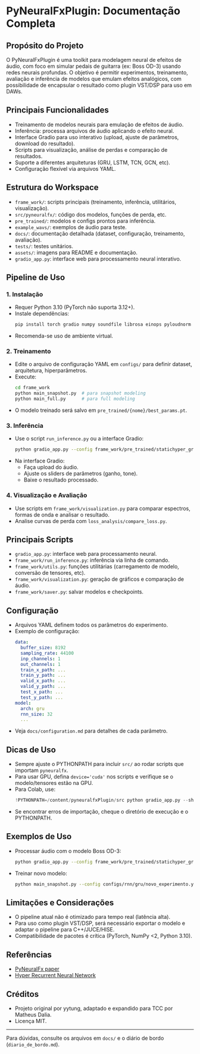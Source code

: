 # PyNeuralFxPlugin: Documentação Completa

## Propósito do Projeto

O PyNeuralFxPlugin é uma toolkit para modelagem neural de efeitos de áudio, com foco em simular pedais de guitarra (ex: Boss OD-3) usando redes neurais profundas. O objetivo é permitir experimentos, treinamento, avaliação e inferência de modelos que emulam efeitos analógicos, com possibilidade de encapsular o resultado como plugin VST/DSP para uso em DAWs.

## Principais Funcionalidades

- Treinamento de modelos neurais para emulação de efeitos de áudio.
- Inferência: processa arquivos de áudio aplicando o efeito neural.
- Interface Gradio para uso interativo (upload, ajuste de parâmetros, download do resultado).
- Scripts para visualização, análise de perdas e comparação de resultados.
- Suporte a diferentes arquiteturas (GRU, LSTM, TCN, GCN, etc).
- Configuração flexível via arquivos YAML.

## Estrutura do Workspace

- `frame_work/`: scripts principais (treinamento, inferência, utilitários, visualização).
- `src/pyneuralfx/`: código dos modelos, funções de perda, etc.
- `pre_trained/`: modelos e configs prontos para inferência.
- `example_wavs/`: exemplos de áudio para teste.
- `docs/`: documentação detalhada (dataset, configuração, treinamento, avaliação).
- `tests/`: testes unitários.
- `assets/`: imagens para README e documentação.
- `gradio_app.py`: interface web para processamento neural interativo.

## Pipeline de Uso

### 1. Instalação

- Requer Python 3.10 (PyTorch não suporta 3.12+).
- Instale dependências:
  ```bash
  pip install torch gradio numpy soundfile librosa einops pyloudnorm ipython
  ```
- Recomenda-se uso de ambiente virtual.

### 2. Treinamento

- Edite o arquivo de configuração YAML em `configs/` para definir dataset, arquitetura, hiperparâmetros.
- Execute:
  ```bash
  cd frame_work
  python main_snapshot.py  # para snapshot modeling
  python main_full.py      # para full modeling
  ```
- O modelo treinado será salvo em `pre_trained/{nome}/best_params.pt`.

### 3. Inferência

- Use o script `run_inference.py` ou a interface Gradio:
  ```bash
  python gradio_app.py --config frame_work/pre_trained/statichyper_gru_32/statichyper_gru.yml
  ```
- Na interface Gradio:
  - Faça upload do áudio.
  - Ajuste os sliders de parâmetros (ganho, tone).
  - Baixe o resultado processado.

### 4. Visualização e Avaliação

- Use scripts em `frame_work/visualization.py` para comparar espectros, formas de onda e analisar o resultado.
- Analise curvas de perda com `loss_analysis/compare_loss.py`.

## Principais Scripts

- `gradio_app.py`: interface web para processamento neural.
- `frame_work/run_inference.py`: inferência via linha de comando.
- `frame_work/utils.py`: funções utilitárias (carregamento de modelo, conversão de tensores, etc).
- `frame_work/visualization.py`: geração de gráficos e comparação de áudio.
- `frame_work/saver.py`: salvar modelos e checkpoints.

## Configuração

- Arquivos YAML definem todos os parâmetros do experimento.
- Exemplo de configuração:
  ```yaml
  data:
    buffer_size: 8192
    sampling_rate: 44100
    inp_channels: 1
    out_channels: 1
    train_x_path: ...
    train_y_path: ...
    valid_x_path: ...
    valid_y_path: ...
    test_x_path: ...
    test_y_path: ...
  model:
    arch: gru
    rnn_size: 32
    ...
  ```
- Veja `docs/configuration.md` para detalhes de cada parâmetro.

## Dicas de Uso

- Sempre ajuste o PYTHONPATH para incluir `src/` ao rodar scripts que importam `pyneuralfx`.
- Para usar GPU, defina `device='cuda'` nos scripts e verifique se o modelo/tensores estão na GPU.
- Para Colab, use:
  ```python
  !PYTHONPATH=/content/pyneuralfxPlugin/src python gradio_app.py --share
  ```
- Se encontrar erros de importação, cheque o diretório de execução e o PYTHONPATH.

## Exemplos de Uso

- Processar áudio com o modelo Boss OD-3:
  ```bash
  python gradio_app.py --config frame_work/pre_trained/statichyper_gru_32/statichyper_gru.yml
  ```
- Treinar novo modelo:
  ```bash
  python main_snapshot.py --config configs/rnn/gru/novo_experimento.yml
  ```

## Limitações e Considerações

- O pipeline atual não é otimizado para tempo real (latência alta).
- Para uso como plugin VST/DSP, será necessário exportar o modelo e adaptar o pipeline para C++/JUCE/HISE.
- Compatibilidade de pacotes é crítica (PyTorch, NumPy <2, Python 3.10).

## Referências

- [PyNeuralFx paper](https://arxiv.org/abs/2408.06053)
- [Hyper Recurrent Neural Network](https://arxiv.org/abs/2408.04829)

## Créditos

- Projeto original por yytung, adaptado e expandido para TCC por Matheus Dalia.
- Licença MIT.

---

Para dúvidas, consulte os arquivos em `docs/` e o diário de bordo (`diario_de_bordo.md`).
